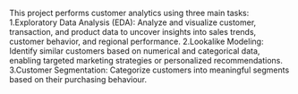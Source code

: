 This project performs customer analytics using three main tasks:
1.Exploratory Data Analysis (EDA):
  	Analyze and visualize customer, transaction, and product data to uncover insights into sales trends, customer behavior, and regional performance.
2.Lookalike Modeling:
	Identify similar customers based on numerical and categorical data, enabling targeted marketing strategies or personalized recommendations.
3.Customer Segmentation:
	Categorize customers into meaningful segments based on their purchasing behaviour.
